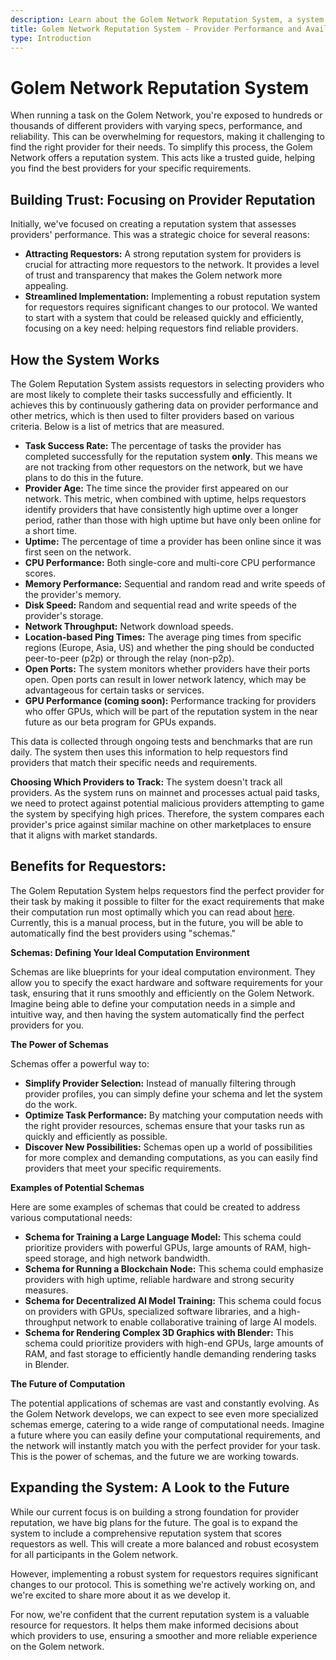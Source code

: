 ```yaml
---
description: Learn about the Golem Network Reputation System, a system that helps requestors find reliable providers based on performance and availability.
title: Golem Network Reputation System - Provider Performance and Availability
type: Introduction
---
```


# Golem Network Reputation System

When running a task on the Golem Network, you're exposed to hundreds or thousands of different providers with varying specs, performance, and reliability. This can be overwhelming for requestors, making it challenging to find the right provider for their needs. To simplify this process, the Golem Network offers a reputation system. This acts like a trusted guide, helping you find the best providers for your specific requirements.

## Building Trust: Focusing on Provider Reputation

Initially, we've focused on creating a reputation system that assesses providers' performance. This was a strategic choice for several reasons:

- **Attracting Requestors:** A strong reputation system for providers is crucial for attracting more requestors to the network. It provides a level of trust and transparency that makes the Golem network more appealing.
- **Streamlined Implementation:** Implementing a robust reputation system for requestors requires significant changes to our protocol. We wanted to start with a system that could be released quickly and efficiently, focusing on a key need: helping requestors find reliable providers.

## How the System Works

The Golem Reputation System assists requestors in selecting providers who are most likely to complete their tasks successfully and efficiently. It achieves this by continuously gathering data on provider performance and other metrics, which is then used to filter providers based on various criteria. Below is a list of metrics that are measured.

- **Task Success Rate:** The percentage of tasks the provider has completed successfully for the reputation system **only**. This means we are not tracking from other requestors on the network, but we have plans to do this in the future.
- **Provider Age:** The time since the provider first appeared on our network. This metric, when combined with uptime, helps requestors identify providers that have consistently high uptime over a longer period, rather than those with high uptime but have only been online for a short time.
- **Uptime:** The percentage of time a provider has been online since it was first seen on the network.
- **CPU Performance:** Both single-core and multi-core CPU performance scores.
- **Memory Performance:** Sequential and random read and write speeds of the provider's memory.
- **Disk Speed:** Random and sequential read and write speeds of the provider's storage.
- **Network Throughput:** Network download speeds.
- **Location-based Ping Times:** The average ping times from specific regions (Europe, Asia, US) and whether the ping should be conducted peer-to-peer (p2p) or through the relay (non-p2p).
- **Open Ports:** The system monitors whether providers have their ports open. Open ports can result in lower network latency, which may be advantageous for certain tasks or services.
- **GPU Performance (coming soon):** Performance tracking for providers who offer GPUs, which will be part of the reputation system in the near future as our beta program for GPUs expands.

This data is collected through ongoing tests and benchmarks that are run daily. The system then uses this information to help requestors find providers that match their specific needs and requirements.

**Choosing Which Providers to Track:**
The system doesn't track all providers. As the system runs on mainnet and processes actual paid tasks, we need to protect against potential malicious providers attempting to game the system by specifying high prices. Therefore, the system compares each provider's price against similar machine on other marketplaces to ensure that it aligns with market standards.

## Benefits for Requestors:

The Golem Reputation System helps requestors find the perfect provider for their task by making it possible to filter for the exact requirements that make their computation run most optimally which you can read about [here](/docs/en/reputation/finding-the-best-providers). Currently, this is a manual process, but in the future, you will be able to automatically find the best providers using "schemas."

**Schemas: Defining Your Ideal Computation Environment**

Schemas are like blueprints for your ideal computation environment. They allow you to specify the exact hardware and software requirements for your task, ensuring that it runs smoothly and efficiently on the Golem Network. Imagine being able to define your computation needs in a simple and intuitive way, and then having the system automatically find the perfect providers for you.

**The Power of Schemas**

Schemas offer a powerful way to:

- **Simplify Provider Selection:** Instead of manually filtering through provider profiles, you can simply define your schema and let the system do the work.
- **Optimize Task Performance:** By matching your computation needs with the right provider resources, schemas ensure that your tasks run as quickly and efficiently as possible.
- **Discover New Possibilities:** Schemas open up a world of possibilities for more complex and demanding computations, as you can easily find providers that meet your specific requirements.

**Examples of Potential Schemas**

Here are some examples of schemas that could be created to address various computational needs:

- **Schema for Training a Large Language Model:** This schema could prioritize providers with powerful GPUs, large amounts of RAM, high-speed storage, and high network bandwidth.
- **Schema for Running a Blockchain Node:** This schema could emphasize providers with high uptime, reliable hardware and strong security measures.
- **Schema for Decentralized AI Model Training:** This schema could focus on providers with GPUs, specialized software libraries, and a high-throughput network to enable collaborative training of large AI models.
- **Schema for Rendering Complex 3D Graphics with Blender:** This schema could prioritize providers with high-end GPUs, large amounts of RAM, and fast storage to efficiently handle demanding rendering tasks in Blender.

**The Future of Computation**

The potential applications of schemas are vast and constantly evolving. As the Golem Network develops, we can expect to see even more specialized schemas emerge, catering to a wide range of computational needs. Imagine a future where you can easily define your computational requirements, and the network will instantly match you with the perfect provider for your task. This is the power of schemas, and the future we are working towards.

## Expanding the System: A Look to the Future

While our current focus is on building a strong foundation for provider reputation, we have big plans for the future. The goal is to expand the system to include a comprehensive reputation system that scores requestors as well. This will create a more balanced and robust ecosystem for all participants in the Golem network.

However, implementing a robust system for requestors requires significant changes to our protocol. This is something we're actively working on, and we're excited to share more about it as we develop it.

For now, we're confident that the current reputation system is a valuable resource for requestors. It helps them make informed decisions about which providers to use, ensuring a smoother and more reliable experience on the Golem network.
